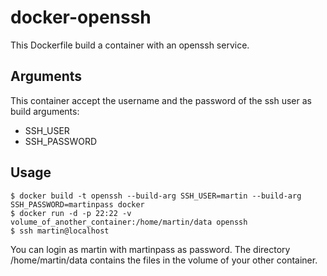 # docker-openssh

This Dockerfile build a container with an openssh service.

## Arguments
This container accept the username and the password of the ssh user as build arguments:
- SSH_USER
- SSH_PASSWORD

## Usage
```
$ docker build -t openssh --build-arg SSH_USER=martin --build-arg SSH_PASSWORD=martinpass docker
$ docker run -d -p 22:22 -v volume_of_another_container:/home/martin/data openssh
$ ssh martin@localhost
```

You can login as martin with martinpass as password. The directory /home/martin/data contains the
files in the volume of your other container.